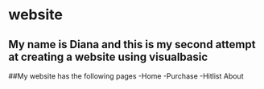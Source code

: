 # website
## My name is Diana and this is my second attempt at creating a website using visualbasic
##My website has the following pages
-Home
-Purchase
-Hitlist
About
